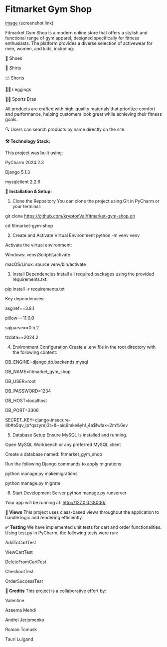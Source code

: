 # Fitmarket Gym Shop


[image](https://github.com/kryptonVal/fitmarket-gym-shop/issues/2#issue-2708732346) (screenshot link)

Fitmarket Gym Shop is a modern online store that offers a stylish and functional range of gym apparel, designed specifically for fitness enthusiasts. The platform provides a diverse selection of activewear for men, women, and kids, including:

👟 Shoes

👕 Shirts

🩳 Shorts

🧘‍♀️ Leggings

🏋️‍♀️ Sports Bras

All products are crafted with high-quality materials that prioritize comfort and performance, helping customers look great while achieving their fitness goals.

🔍 Users can search products by name directly on the site.

**🛠️ Technology Stack:**

This project was built using:

PyCharm 2024.2.3

Django 5.1.3

mysqlclient 2.2.6

🚀 **Installation & Setup:**

1. Clone the Repository
You can clone the project using Git in PyCharm or your terminal:

git clone https://github.com/kryptonVal/fitmarket-gym-shop.git

cd fitmarket-gym-shop

2. Create and Activate Virtual Environment
python -m venv venv

Activate the virtual environment:

Windows:
venv\Scripts\activate

macOS/Linux:
source venv/bin/activate

3. Install Dependencies
Install all required packages using the provided requirements.txt:

pip install -r requirements.txt

Key dependencies:

asgiref==3.8.1

pillow==11.0.0

sqlparse==0.5.2

tzdata==2024.2

4. Environment Configuration
Create a .env file in the root directory with the following content:

DB_ENGINE=django.db.backends.mysql

DB_NAME=fitmarket_gym_shop

DB_USER=root

DB_PASSWORD=1234

DB_HOST=localhost

DB_PORT=3306

SECRET_KEY=django-insecure-4b#a5qv_lp*qszyre)3t=&+aiq6mke&yh!_4a$!w!ax+2m%6ev

5. Database Setup
Ensure MySQL is installed and running.

Open MySQL Workbench or any preferred MySQL client

Create a database named: fitmarket_gym_shop

Run the following Django commands to apply migrations:

python manage.py makemigrations

python manage.py migrate

6. Start Development Server
python manage.py runserver

Your app will be running at:
http://127.0.0.1:8000/

**👀 Views**
This project uses class-based views throughout the application to handle logic and rendering efficiently.

**✅ Testing**
We have implemented unit tests for cart and order functionalities. Using test.py in PyCharm, the following tests were run:

AddToCartTest

ViewCartTest

DeleteFromCartTest

CheckoutTest

OrderSuccessTest

**👥 Credits**
This project is a collaborative effort by:

Valentine

Azeema Mehdi

Andrei Jerjomenko

Roman Tomusk

Tauri Luigand


